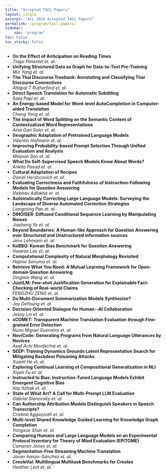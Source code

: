 ```yaml
---
title: "Accepted TACL Papers"
layout: single
excerpt: "ACL 2024 Accepted TACL Papers"
permalink: /program/tacl_papers/
sidebar: 
    nav: "program"
toc: False
toc_sticky: False
---
```

* **On the Effect of Anticipation on Reading Times**<br>*Tiago Pimentel et. al.*
* **Unifying Structured Data as Graph for Data-to-Text Pre-Training**<br>*Min Yang et. al.*
* **The Thai Discourse Treebank: Annotating and Classifying Thai Discourse Connectives**<br>*Attapol T Rutherford et. al.*
* **Direct Speech Translation for Automatic Subtitling**<br>*Sara Papi et. al.*
* **An Energy-based Model for Word-level AutoCompletion in Computer-aided Translation**<br>*Cheng Yang et. al.*
* **The Impact of Word Splitting on the Semantic Content of Contextualized Word Representations**<br>*Aina Garí Soler et. al.*
* **Geographic Adaptation of Pretrained Language Models**<br>*Valentin Hofmann et. al.*
* **Improving Probability-based Prompt Selection Through Unified Evaluation and Analysis**<br>*Minjoon Seo et. al.*
* **What Do Self-Supervised Speech Models Know About Words?**<br>*Ankita Pasad et. al.*
* **Cultural Adaptation of Recipes**<br>*Daniel Hershcovich et. al.*
* **Evaluating Correctness and Faithfulness of Instruction-Following Models for Question Answering**<br>*Vaibhav Adlakha et. al.*
* **Automatically Correcting Large Language Models: Surveying the Landscape of Diverse Automated Correction Strategies**<br>*Liangming  Pan et. al.*
* **DINOISER: Diffused Conditional Sequence Learning by Manipulating Noises**<br>*Jiasheng Ye et. al.*
* **Beyond Boundaries: A Human-like Approach for Question Answering over Structured and Unstructured information sources**<br>*Jens Lehmann et. al.*
* **KoBBQ: Korean Bias Benchmark for Question Answering**<br>*Hwaran Lee et. al.*
* **Computational Complexity of Natural Morphology Revisited**<br>*Hajime Senuma et. al.*
* **Retrieve What You Need: A Mutual Learning Framework for Open-domain Question Answering**<br>*Dingmin Wang et. al.*
* **JustiLM: Few-shot Justification Generation for Explainable Fact-Checking of Real-world Claims**<br>*FENGZHU ZENG et. al.*
* **Do Multi-Document Summarization Models Synthesize?**<br>*Jay  DeYoung et. al.*
* **Decision-Oriented Dialogue for Human--AI Collaboration**<br>*Jessy Lin et. al.*
* **xCOMET: Transparent Machine Translation Evaluation through Fine-grained Error Detection**<br>*Nuno Miguel Guerreiro et. al.*
* **NoviCode: Generating Programs from Natural Language Utterances by Novices**<br>*Asaf Achi Mordechai et. al.*
* **SEEP: Training Dynamics Grounds Latent Representation Search for Mitigating Backdoor Poisoning Attacks**<br>*Xuanli He et. al.*
* **Exploring Continual Learning of Compositional Generalization in NLI**<br>*Xiyan Fu et. al.*
* **Instructed to Bias: Instruction-Tuned Language Models Exhibit Emergent Cognitive Bias**<br>*Itay Itzhak et. al.*
* **State of What Art? A Call for Multi-Prompt LLM Evaluation**<br>*Gabriel Stanovsky et. al.*
* **Can Authorship Attribution Models Distinguish Speakers in Speech Transcripts?**<br>*Cristina Aggazzotti et. al.*
* **Multi-level Shared Knowledge Guided Learning for Knowledge Graph Completion**<br>*Yongxue Shan et. al.*
* **Comparing Humans and Large Language Models on an Experimental Protocol Inventory for Theory of Mind Evaluation (EPITOME)**<br>*Cameron Jones et. al.*
* **Segmentation-Free Streaming Machine Translation**<br>*Javier Iranzo-Sánchez et. al.*
* **CreoleVal: Multilingual Multitask Benchmarks for Creoles**<br>*Heather Lent et. al.*
